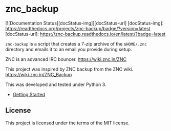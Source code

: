 znc_backup
==========

[![Documentation Status][docStatus-img]][docStatus-url]
[docStatus-img]: https://readthedocs.org/projects/znc-backup/badge/?version=latest
[docStatus-url]: https://znc-backup.readthedocs.io/en/latest/?badge=latest

`znc-backup` is a script that creates a 7-zip archive of the `$HOME/.znc`
directory and emails it to an email you provide during setup.

ZNC is an advanced IRC bouncer. https://wiki.znc.in/ZNC

This project was inspired by ZNC backup from the ZNC wiki. https://wiki.znc.in/ZNC_Backup

This was developed and tested under Python 3.

* [Getting Started](https://znc-backup.readthedocs.io/en/latest/getting-started.html)

License
-------

This project is licensed under the terms of the MIT license.
